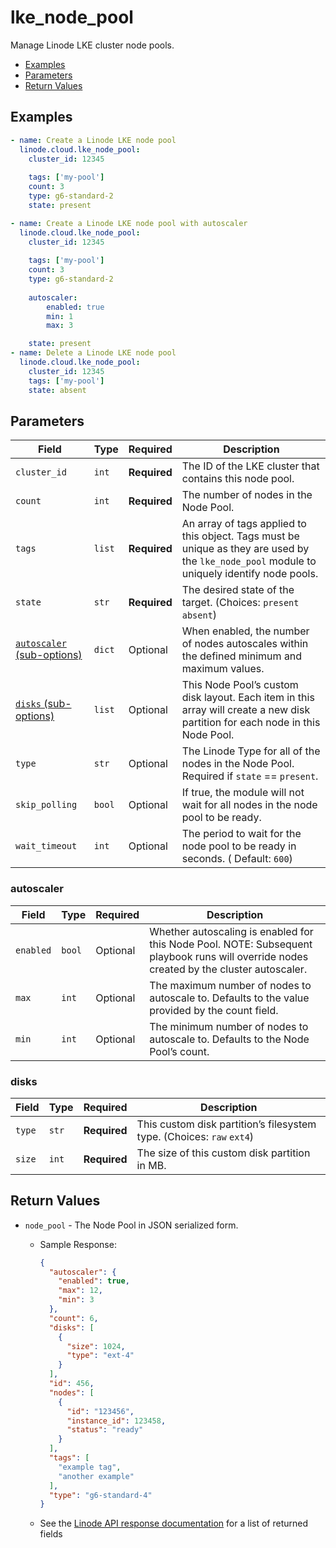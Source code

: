 # lke_node_pool

Manage Linode LKE cluster node pools.


- [Examples](#examples)
- [Parameters](#parameters)
- [Return Values](#return-values)

## Examples

```yaml
- name: Create a Linode LKE node pool
  linode.cloud.lke_node_pool:
    cluster_id: 12345
  
    tags: ['my-pool']
    count: 3
    type: g6-standard-2
    state: present
```

```yaml
- name: Create a Linode LKE node pool with autoscaler
  linode.cloud.lke_node_pool:
    cluster_id: 12345
  
    tags: ['my-pool']
    count: 3
    type: g6-standard-2
    
    autoscaler:
        enabled: true
        min: 1
        max: 3

    state: present
- name: Delete a Linode LKE node pool
  linode.cloud.lke_node_pool:
    cluster_id: 12345
    tags: ['my-pool']
    state: absent
```









## Parameters

| Field     | Type | Required | Description                                                                  |
|-----------|------|----------|------------------------------------------------------------------------------|
| `cluster_id` | `int` | **Required** | The ID of the LKE cluster that contains this node pool.   |
| `count` | `int` | **Required** | The number of nodes in the Node Pool.   |
| `tags` | `list` | **Required** | An array of tags applied to this object. Tags must be unique as they are used by the `lke_node_pool` module to uniquely identify node pools.   |
| `state` | `str` | **Required** | The desired state of the target.  (Choices:  `present` `absent`) |
| [`autoscaler` (sub-options)](#autoscaler) | `dict` | Optional | When enabled, the number of nodes autoscales within the defined minimum and maximum values.   |
| [`disks` (sub-options)](#disks) | `list` | Optional | This Node Pool’s custom disk layout. Each item in this array will create a new disk partition for each node in this Node Pool.   |
| `type` | `str` | Optional | The Linode Type for all of the nodes in the Node Pool. Required if `state` == `present`.   |
| `skip_polling` | `bool` | Optional | If true, the module will not wait for all nodes in the node pool to be ready.   |
| `wait_timeout` | `int` | Optional | The period to wait for the node pool to be ready in seconds.  ( Default: `600`) |





### autoscaler

| Field     | Type | Required | Description                                                                  |
|-----------|------|----------|------------------------------------------------------------------------------|
| `enabled` | `bool` | Optional | Whether autoscaling is enabled for this Node Pool. NOTE: Subsequent playbook runs will override nodes created by the cluster autoscaler.   |
| `max` | `int` | Optional | The maximum number of nodes to autoscale to. Defaults to the value provided by the count field.   |
| `min` | `int` | Optional | The minimum number of nodes to autoscale to. Defaults to the Node Pool’s count.   |





### disks

| Field     | Type | Required | Description                                                                  |
|-----------|------|----------|------------------------------------------------------------------------------|
| `type` | `str` | **Required** | This custom disk partition’s filesystem type.  (Choices:  `raw` `ext4`) |
| `size` | `int` | **Required** | The size of this custom disk partition in MB.   |





## Return Values

- `node_pool` - The Node Pool in JSON serialized form.

    - Sample Response:
        ```json
        {
          "autoscaler": {
            "enabled": true,
            "max": 12,
            "min": 3
          },
          "count": 6,
          "disks": [
            {
              "size": 1024,
              "type": "ext-4"
            }
          ],
          "id": 456,
          "nodes": [
            {
              "id": "123456",
              "instance_id": 123458,
              "status": "ready"
            }
          ],
          "tags": [
            "example tag",
            "another example"
          ],
          "type": "g6-standard-4"
        }
        ```
    - See the [Linode API response documentation](https://www.linode.com/docs/api/linode-kubernetes-engine-lke/#node-pool-view__response-samples) for a list of returned fields


